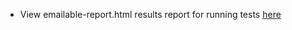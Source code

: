 - View emailable-report.html results report for running tests [here](https://3botlogin.github.io/3botlogin_testing/testsuite_results/Android/v1.3.0/emailable-report.html)
